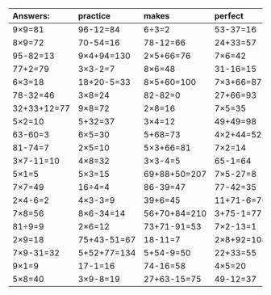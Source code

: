 | Answers: | practice | makes | perfect | ! |
| :--- | :--- | :--- | :--- | :--- |
| 9×9=81 | 96-12=84 | 6÷3=2 | 53-37=16 | 24-13=11 | 
| 8×9=72 | 70-54=16 | 78-12=66 | 24+33=57 | 99+33-59=73 | 
| 95-82=13 | 9×4+94=130 | 2×5+66=76 | 7×6=42 | 95-86=9 | 
| 77+2=79 | 3×3-2=7 | 8×6=48 | 31-16=15 | 2×4=8 | 
| 6×3=18 | 18+20-5=33 | 8×5+60=100 | 7×3+66=87 | 80-41=39 | 
| 78-32=46 | 3×8=24 | 82-82=0 | 27+66=93 | 11+29=40 | 
| 32+33+12=77 | 9×8=72 | 2×8=16 | 7×5=35 | 8×7=56 | 
| 5×2=10 | 5+32=37 | 3×4=12 | 49+49=98 | 82+82-10=154 | 
| 63-60=3 | 6×5=30 | 5+68=73 | 4×2+44=52 | 5×9-27=18 | 
| 81-74=7 | 2×5=10 | 5×3+66=81 | 7×2=14 | 53-7=46 | 
| 3×7-11=10 | 4×8=32 | 3×3-4=5 | 65-1=64 | 79-70=9 | 
| 5×1=5 | 5×3=15 | 69+88+50=207 | 7×5-27=8 | 49÷7=7 | 
| 7×7=49 | 16÷4=4 | 86-39=47 | 77-42=35 | 87-14=73 | 
| 2×4-6=2 | 4×3-3=9 | 39+6=45 | 11+71-6=76 | 7×4-25=3 | 
| 7×8=56 | 8×6-34=14 | 56+70+84=210 | 3+75-1=77 | 6+89+76=171 | 
| 81÷9=9 | 2×6=12 | 73+71-91=53 | 7×2-13=1 | 98+71-55=114 | 
| 2×9=18 | 75+43-51=67 | 18-11=7 | 2×8+92=108 | 85+67+41=193 | 
| 7×9-31=32 | 5+52+77=134 | 5+54-9=50 | 22+33=55 | 9×6=54 | 
| 9×1=9 | 17-1=16 | 74-16=58 | 4×5=20 | 65-12=53 | 
| 5×8=40 | 3×9-8=19 | 27+63-15=75 | 49-12=37 | 36+19=55 | 
